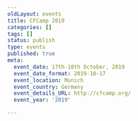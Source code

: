 ```yaml
---
oldLayout: events
title: CFCamp 2019
categories: []
tags: []
status: publish
type: events
published: true
meta:
  event_date: 17th-18th October, 2019
  event_date_format: 2019-10-17
  event_location: Munich
  event_country: Germany
  event_details_URL: http://cfcamp.org/
  event_year: '2019'

---
```

